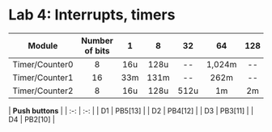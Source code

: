 # Lab 4: Interrupts, timers

| **Module** | **Number of bits** | **1** | **8** | **32** | **64** | **128** | **256** | **1024** |
| :-: | :-: | :-: | :-: | :-: | :-: | :-: | :-: | :-: |
| Timer/Counter0 | 8  | 16u | 128u | -- |1,024m | -- |4m | 16m|
| Timer/Counter1 | 16 | 33m |131m| -- | 262m | -- |1 |4,19 |
| Timer/Counter2 | 8  | 16u|128u|512u|1m|2m|4m|16m |


| **Push buttons** | 
| :-: | :-: | 
| D1 | PB5[13] | 
| D2 | PB4[12] | 
| D3 | PB3[11] | 
| D4 | PB2[10] |
